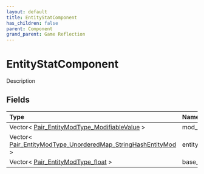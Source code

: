 ```yaml
---
layout: default
title: EntityStatComponent
has_children: false
parent: Component
grand_parent: Game Reflection
---
```

# EntityStatComponent
Description 

## Fields

| Type | Name |
|:-------------|:--------------|
| Vector< [Pair_EntityModType_ModifiableValue](/docs/game-reflection/classes/pair__entity_mod_type__modifiable_value) > | mod_stats |
| Vector< [Pair_EntityModType_UnorderedMap_StringHashEntityMod](/docs/game-reflection/classes/pair__entity_mod_type__unordered_map__string_hash_entity_mod) > | entity_mods |
| Vector< [Pair_EntityModType_float](/docs/game-reflection/classes/pair__entity_mod_type_float) > | base_stats |

